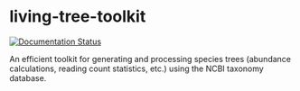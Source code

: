 # living-tree-toolkit

[![Documentation Status](https://readthedocs.org/projects/living-tree-toolkit/badge/?version=latest)](https://living-tree-toolkit.readthedocs.io/en/latest/?badge=latest)

An efficient toolkit for generating and processing species trees (abundance calculations, reading count statistics, etc.) using the NCBI taxonomy database.
